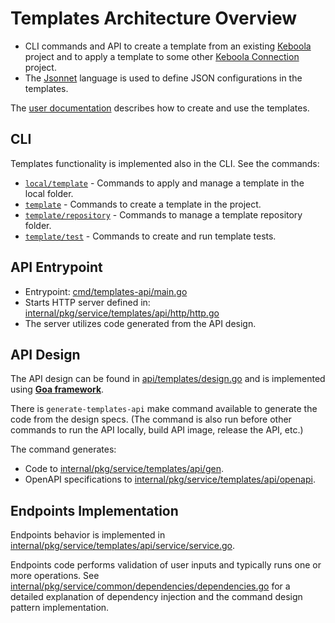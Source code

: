# Templates Architecture Overview

- CLI commands and API to create a template from an existing [Keboola](https://www.keboola.com/product/overview) project and to apply a template to some other [Keboola Connection](https://www.keboola.com/product/overview) project.
- The [Jsonnet](https://jsonnet.org/) language is used to define JSON configurations in the templates.

The [user documentation](https://developers.keboola.com/cli/templates/) describes how to create and use the templates.

## CLI

Templates functionality is implemented also in the CLI. See the commands:
- [`local/template`](../../internal/pkg/service/cli/cmd/local/template) - Commands to apply and manage a template in the local folder.
- [`template`](../../internal/pkg/service/cli/cmd/template) - Commands to create a template in the project.
- [`template/repository`](../../internal/pkg/service/cli/cmd/template/repository) - Commands to manage a template repository folder.
- [`template/test`](../../internal/pkg/service/cli/cmd/template/test) - Commands to create and run template tests.

## API Entrypoint

- Entrypoint: [cmd/templates-api/main.go](../../cmd/templates-api/main.go)
- Starts HTTP server defined in: [internal/pkg/service/templates/api/http/http.go](../../internal/pkg/service/templates/api/http/http.go)
- The server utilizes code generated from the API design. 

## API Design

The API design can be found in [api/templates/design.go](../../api/templates/design.go) and is implemented using **[Goa framework](https://goa.design/)**.

There is `generate-templates-api` make command available to generate the code from the design specs. (The command is 
also run before other commands to run the API locally, build API image, release the API, etc.)

The command generates: 
- Code to [internal/pkg/service/templates/api/gen](../../internal/pkg/service/templates/api/gen).
- OpenAPI specifications to [internal/pkg/service/templates/api/openapi](../../internal/pkg/service/templates/api/openapi).

## Endpoints Implementation

Endpoints behavior is implemented in [internal/pkg/service/templates/api/service/service.go](../../internal/pkg/service/templates/api/service/service.go).

Endpoints code performs validation of user inputs and typically runs one or more operations.
See [internal/pkg/service/common/dependencies/dependencies.go](../../internal/pkg/service/common/dependencies/dependencies.go)
for a detailed explanation of dependency injection and the command design pattern implementation.
